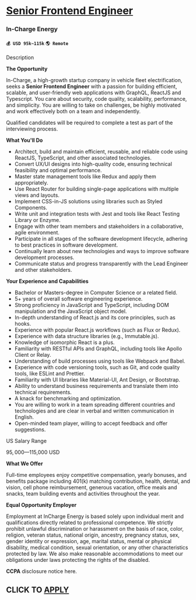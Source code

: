 # [Senior Frontend Engineer](https://www.remotewlb.com/apply/senior-frontend-engineer-87834)  
### In-Charge Energy  
#### `💰 USD 95k~115k` `🌎 Remote`  

Description

**The Opportunity**

In-Charge, a high-growth startup company in vehicle fleet electrification, seeks a **Senior Frontend Engineer** with a passion for building efficient, scalable, and user-friendly web applications with GraphQL, ReactJS and Typescript. You care about security, code quality, scalability, performance, and simplicity. You are willing to take on challenges, be highly motivated and work effectively both on a team and independently.

Qualified candidates will be required to complete a test as part of the interviewing process.

**What You'll Do**

  * Architect, build and maintain efficient, reusable, and reliable code using ReactJS, TypeScript, and other associated technologies.
  * Convert UX/UI designs into high-quality code, ensuring technical feasibility and optimal performance.
  * Master state management tools like Redux and apply them appropriately.
  * Use React Router for building single-page applications with multiple views and layouts.
  * Implement CSS-in-JS solutions using libraries such as Styled Components.
  * Write unit and integration tests with Jest and tools like React Testing Library or Enzyme.
  * Engage with other team members and stakeholders in a collaborative, agile environment.
  * Participate in all stages of the software development lifecycle, adhering to best practices in software development.
  * Continually learn about new technologies and ways to improve software development processes.
  * Communicate status and progress transparently with the Lead Engineer and other stakeholders.

**Your Experience and Capabilities**

  * Bachelor or Masters-degree in Computer Science or a related field.
  * 5+ years of overall software engineering experience.
  * Strong proficiency in JavaScript and TypeScript, including DOM manipulation and the JavaScript object model.
  * In-depth understanding of React.js and its core principles, such as hooks.
  * Experience with popular React.js workflows (such as Flux or Redux).
  * Experience with data structure libraries (e.g., Immutable.js).
  * Knowledge of isomorphic React is a plus.
  * Familiarity with RESTful APIs and GraphQL, including tools like Apollo Client or Relay.
  * Understanding of build processes using tools like Webpack and Babel.
  * Experience with code versioning tools, such as Git, and code quality tools, like ESLint and Prettier.
  * Familiarity with UI libraries like Material-UI, Ant Design, or Bootstrap.
  * Ability to understand business requirements and translate them into technical requirements.
  * A knack for benchmarking and optimization.
  * You are willing to work in a team spreading different countries and technologies and are clear in verbal and written communication in English.
  * Open-minded team player, willing to accept feedback and offer suggestions.

US Salary Range

$95,000—$115,000 USD

 **What We Offer**

Full-time employees enjoy competitive compensation, yearly bonuses, and benefits package including 401(k) matching contribution, health, dental, and vision, cell phone reimbursement, generous vacation, office meals and snacks, team building events and activities throughout the year.

**Equal Opportunity Employer**

Employment at InCharge Energy is based solely upon individual merit and qualifications directly related to professional competence. We strictly prohibit unlawful discrimination or harassment on the basis of race, color, religion, veteran status, national origin, ancestry, pregnancy status, sex, gender identity or expression, age, marital status, mental or physical disability, medical condition, sexual orientation, or any other characteristics protected by law. We also make reasonable accommodations to meet our obligations under laws protecting the rights of the disabled.

**CCPA** disclosure notice here.

  
## CLICK TO [APPLY](https://www.remotewlb.com/apply/senior-frontend-engineer-87834)

